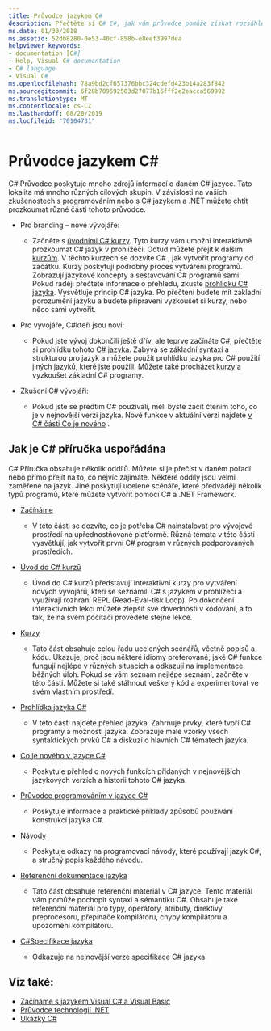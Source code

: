 ```yaml
---
title: Průvodce jazykem C#
description: Přečtěte si C# C#, jak vám průvodce pomůže získat rozsáhlé znalosti, ať už jste novým vývojářem nebo zkušeným odborníkem.
ms.date: 01/30/2018
ms.assetid: 52db8280-0e53-40cf-858b-e8eef3997dea
helpviewer_keywords:
- documentation [C#]
- Help, Visual C# documentation
- C# language
- Visual C#
ms.openlocfilehash: 78a9bd2cf657376bbc324cdefd423b14a283f842
ms.sourcegitcommit: 6f28b709592503d27077b16fff2e2eacca569992
ms.translationtype: MT
ms.contentlocale: cs-CZ
ms.lasthandoff: 08/28/2019
ms.locfileid: "70104731"
---
```

# <a name="c-guide"></a>Průvodce jazykem C#

C# Průvodce poskytuje mnoho zdrojů informací o daném C# jazyce. Tato lokalita má mnoho různých cílových skupin. V závislosti na vašich zkušenostech s programováním nebo s C# jazykem a .NET můžete chtít prozkoumat různé části tohoto průvodce.

- Pro branding – nové vývojáře:
  - Začněte s [úvodními C# kurzy](tutorials/intro-to-csharp/index.md). Tyto kurzy vám umožní interaktivně prozkoumat C# jazyk v prohlížeči. Odtud můžete přejít k dalším [kurzům](tutorials/index.md). V těchto kurzech se dozvíte C# , jak vytvořit programy od začátku. Kurzy poskytují podrobný proces vytváření programů. Zobrazují jazykové koncepty a sestavování C# programů sami. Pokud raději přečtete informace o přehledu, zkuste [prohlídku C# jazyka](tour-of-csharp/index.md). Vysvětluje princip C# jazyka. Po přečtení budete mít základní porozumění jazyku a budete připraveni vyzkoušet si kurzy, nebo něco sami vytvořit.

- Pro vývojáře, C#kteří jsou noví:
  - Pokud jste vývoj dokončili ještě dřív, ale teprve začínáte C#, přečtěte si prohlídku tohoto [ C# jazyka](tour-of-csharp/index.md). Zabývá se základní syntaxí a strukturou pro jazyk a můžete použít prohlídku jazyka pro C# použití jiných jazyků, které jste použili. Můžete také procházet [kurzy](tutorials/index.md) a vyzkoušet základní C# programy.

- Zkušení C# vývojáři:
  - Pokud jste se předtím C# používali, měli byste začít čtením toho, co je v nejnovější verzi jazyka. Nové funkce v aktuální verzi najdete [v C# části Co je nového](whats-new/index.md) .

## <a name="how-the-c-guide-is-organized"></a>Jak je C# příručka uspořádána

C# Příručka obsahuje několik oddílů. Můžete si je přečíst v daném pořadí nebo přímo přejít na to, co nejvíc zajímáte. Některé oddíly jsou velmi zaměřené na jazyk. Jiné poskytují ucelené scénáře, které předvádějí několik typů programů, které můžete vytvořit pomocí C# a .NET Framework.

- [Začínáme](getting-started/index.md)
  - V této části se dozvíte, co je potřeba C# nainstalovat pro vývojové prostředí na upřednostňované platformě. Různá témata v této části vysvětlují, jak vytvořit první C# program v různých podporovaných prostředích.

- [Úvod do C# kurzů](tutorials/intro-to-csharp/index.md)
  - Úvod do C# kurzů představují interaktivní kurzy pro vytváření nových vývojářů, kteří se seznámili C# s jazykem v prohlížeči a využívají rozhraní REPL (Read-Eval-tisk Loop). Po dokončení interaktivních lekcí můžete zlepšit své dovednosti v kódování, a to tak, že na svém počítači provedete stejné lekce.

- [Kurzy](tutorials/index.md)
  - Tato část obsahuje celou řadu ucelených scénářů, včetně popisů a kódu. Ukazuje, proč jsou některé idiomy preferované, jaké C# funkce fungují nejlépe v různých situacích a odkazují na implementace běžných úloh. Pokud se vám seznam nejlépe seznámí, začněte v této části. Můžete si také stáhnout veškerý kód a experimentovat ve svém vlastním prostředí.

- [Prohlídka jazyka C#](tour-of-csharp/index.md)
  - V této části najdete přehled jazyka. Zahrnuje prvky, které tvoří C# programy a možnosti jazyka. Zobrazuje malé vzorky všech syntaktických prvků C# a diskuzí o hlavních C# tématech jazyka.

- [Co je nového v jazyce C#](whats-new/index.md)
  - Poskytuje přehled o nových funkcích přidaných v nejnovějších jazykových verzích a historii tohoto C# jazyka.

<!--
- [.NET Compiler Platform SDK](roslyn-sdk/index.md)
  - The .NET Compiler Platform SDK enables you to write components that analyze code, and suggest or make improvements to that code. In this section, you'll learn how the APIs are organized, and how you can create code that enables rules and practices for your team. You'll also see samples, end-to-end scenarios, and links to other libraries with more examples using these APIs.
-->

- [Průvodce programováním v jazyce C#](./programming-guide/index.md)
  - Poskytuje informace a praktické příklady způsobů používání konstrukcí jazyka C#.

- [Návody](./walkthroughs.md)
  - Poskytuje odkazy na programovací návody, které používají jazyk C#, a stručný popis každého návodu.

- [Referenční dokumentace jazyka](language-reference/index.md)
  - Tato část obsahuje referenční materiál v C# jazyce. Tento materiál vám pomůže pochopit syntaxi a sémantiku C#. Obsahuje také referenční materiál pro typy, operátory, atributy, direktivy preprocesoru, přepínače kompilátoru, chyby kompilátoru a upozornění kompilátoru.

- [C#Specifikace jazyka](./language-reference/language-specification/index.md)
  - Odkazuje na nejnovější verze specifikace C# jazyka.

## <a name="see-also"></a>Viz také:

- [Začínáme s jazykem Visual C# a Visual Basic](/visualstudio/ide/getting-started-with-visual-csharp-and-visual-basic)
- [Průvodce technologií .NET](../standard/index.md)
- [Ukázky C#](https://code.msdn.microsoft.com/site/search?f%5B0%5D.Type=ProgrammingLanguage&f%5B0%5D.Value=C%23&f%5B0%5D.Text=C%23)
